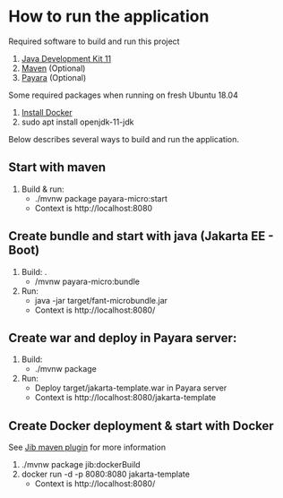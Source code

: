 How to run the application
==========================
Required software to build and run this project

1. [Java Development Kit 11](https://adoptopenjdk.net/?variant=openjdk11&jvmVariant=hotspot)
2. [Maven](https://maven.apache.org/download.cgi) (Optional)
3. [Payara](https://www.payara.fish/software/downloads) (Optional)

Some required packages when running on fresh Ubuntu 18.04
1. [Install Docker](https://www.digitalocean.com/community/tutorials/how-to-install-and-use-docker-on-ubuntu-18-04)
2. sudo apt install openjdk-11-jdk

Below describes several ways to build and run the application. 

Start with maven
----------------
1. Build & run: 
   + ./mvnw package payara-micro:start
   + Context is http://localhost:8080

Create bundle and start with java (Jakarta EE - Boot)
-------------------------------
1. Build: .
   - /mvnw payara-micro:bundle 
2. Run: 
   - java -jar target/fant-microbundle.jar
   - Context is http://localhost:8080/

Create war and deploy in Payara server:
---------------------------------------
1. Build: 
   - ./mvnw package 
2. Run: 
   - Deploy target/jakarta-template.war in Payara server
   - Context is http://localhost:8080/jakarta-template
    
Create Docker deployment & start with Docker
--------------------------------------------
See [Jib maven plugin](https://github.com/GoogleContainerTools/jib/tree/master/jib-maven-plugin)
for more information

1. ./mvnw package jib:dockerBuild
2. docker run -d -p 8080:8080 jakarta-template
    - Context is http://localhost:8080/
